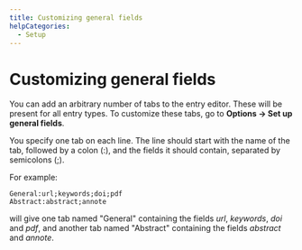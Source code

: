 ```yaml
---
title: Customizing general fields
helpCategories:
  - Setup
---
```

# Customizing general fields

You can add an arbitrary number of tabs to the entry editor. These will be present for all entry types. To customize these tabs, go to **Options → Set up general fields**.

You specify one tab on each line. The line should start with the name of the tab, followed by a colon (:), and the fields it should contain, separated by semicolons (;).

For example:

    General:url;keywords;doi;pdf
    Abstract:abstract;annote
    

will give one tab named "General" containing the fields *url*, *keywords*, *doi* and *pdf*, and another tab named "Abstract" containing the fields *abstract* and *annote*.